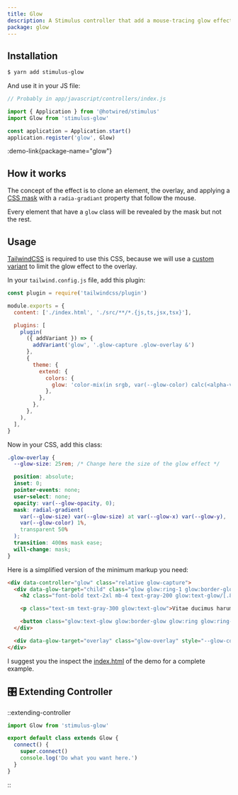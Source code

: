 ```yaml
---
title: Glow
description: A Stimulus controller that add a mouse-tracing glow effect.
package: glow
---
```


## Installation

```bash
$ yarn add stimulus-glow
```

And use it in your JS file:

```js
// Probably in app/javascript/controllers/index.js

import { Application } from '@hotwired/stimulus'
import Glow from 'stimulus-glow'

const application = Application.start()
application.register('glow', Glow)
```

:demo-link{package-name="glow"}

## How it works

The concept of the effect is to clone an element, the overlay, and applying a [CSS mask](https://developer.mozilla.org/en-US/docs/Web/CSS/mask) with a `radia-gradiant` property that follow the mouse.

Every element that have a `glow` class will be revealed by the mask but not the rest.

## Usage

[TailwindCSS](https://tailwindcss.com/) is required to use this CSS, because we will use a [custom variant](https://tailwindcss.com/docs/plugins#adding-variants) to limit the glow effect to the overlay.

In your `tailwind.config.js` file, add this plugin:

```js
const plugin = require('tailwindcss/plugin')

module.exports = {
  content: ['./index.html', './src/**/*.{js,ts,jsx,tsx}'],

  plugins: [
    plugin(
      ({ addVariant }) => {
        addVariant('glow', '.glow-capture .glow-overlay &')
      },
      {
        theme: {
          extend: {
            colors: {
              glow: 'color-mix(in srgb, var(--glow-color) calc(<alpha-value> * 100%), transparent)',
            },
          },
        },
      },
    ),
  ],
}
```

Now in your CSS, add this class:

```css
.glow-overlay {
  --glow-size: 25rem; /* Change here the size of the glow effect */

  position: absolute;
  inset: 0;
  pointer-events: none;
  user-select: none;
  opacity: var(--glow-opacity, 0);
  mask: radial-gradient(
    var(--glow-size) var(--glow-size) at var(--glow-x) var(--glow-y),
    var(--glow-color) 1%,
    transparent 50%
  );
  transition: 400ms mask ease;
  will-change: mask;
}
```

Here is a simplified version of the minimum markup you need:

```html
<div data-controller="glow" class="relative glow-capture">
  <div data-glow-target="child" class="glow glow:ring-1 glow:border-glow glow:ring-glow glow:bg-glow/[.15]">
    <h2 class="font-bold text-2xl mb-4 text-gray-200 glow:text-glow/[.8]">Chicken Shawarma & Veggies</h2>

    <p class="text-sm text-gray-300 glow:text-glow">Vitae ducimus harum earum ratione autem esse ea!</p>

    <button class="glow:text-glow glow:border-glow glow:ring glow:ring-glow">Add to cart</button>
  </div>

  <div data-glow-target="overlay" class="glow-overlay" style="--glow-color: #f97316"></div>
</div>
```

I suggest you the inspect the [index.html](https://github.com/stimulus-components/stimulus-glow/blob/main/index.html) of the demo for a complete example.

## 🎛 Extending Controller

::extending-controller

```js
import Glow from 'stimulus-glow'

export default class extends Glow {
  connect() {
    super.connect()
    console.log('Do what you want here.')
  }
}
```

::
